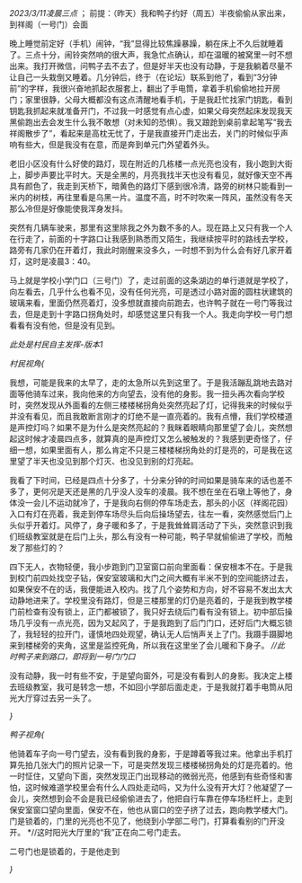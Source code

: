 *2023/3/11凌晨三点* ； 前提：（昨天）我和鸭子约好（周五）半夜偷偷从家出来，到祥阁（一号门）会面

晚上睡觉前定好（手机）闹钟，“我”显得比较焦躁暴躁，躺在床上不久后就睡着了。三点十分，闹铃突然响的很大声，我急忙点确认，却在温暖的被窝里一时不想出来。我打开微信，问鸭子去不去了，但是好半天也没有动静，于是我躺着尽量不让自己一头栽倒又睡着。几分钟后，终于（在论坛）联系到他了，看到“3分钟前”的字样，我很兴奋地抓起衣服套上，翻出了手电筒，拿着手机偷偷地拉开房门；家里很静，父母大概都没有这点清醒地看手机，于是我赶忙找家门钥匙，看到钥匙我抓起来就准备开门，不过我一时感觉有点心虚，如果父母突然起床发现我天黑偷跑出去会发生什么我不敢想（对未知的恐惧）。我又踉跄到桌前拿起笔写“我去祥阁散步了”，看起来是高枕无忧了，于是我直接开门走出去，关门的时候似乎声响有些大，但是我没有在意，而是奔到单元门外望着外头。

老旧小区没有什么好使的路灯，现在附近的几栋楼一点光亮也没有，我小跑到大街上，脚步声要比平时大。天是全黑的，月亮我找半天也没有看见，就好像天空不再具有颜色了，我走到天桥下，暗黄色的路灯下感到很冷清，路旁的树林只能看到一米内的树枝，再往里看是乌黑一片。温度不高，时不时吹来一阵风，虽然没有冬天那么冷但是好像能使我浑身发抖。

突然有几辆车驶来，那里有这里除我之外为数不多的人。现在路上又只有我一个人在行走了，前面的十字路口让我感到熟悉而又陌生，我继续按平时的路线去学校，路旁有几家仍在开着灯，我此时刚醒来没多久，一时想不到为什么会有好几家开着灯，这时是凌晨3：40。

马上就是学校小学门口（三号门）了，走过前面的这条湖边的单行道就是学校了，向左看去，几乎什么也看不见，没有任何光亮，可是透过小路对面的圆柱状建筑的玻璃来看，里面仍然亮着灯，没多想就直接向前跑去，也许鸭子就在一号门等我过去，但是走到十字路口拐角处时，却感觉这里只有我一个人。我走向学校一号门想看看有没有他，但是没有见到。

*此处是村民自主发挥-版本1*

*村民视角{*

我想，可能是我来的太早了，走的太急所以先到这里了。于是我活蹦乱跳地去路对面等他骑车过来，我向他来的方向望去，没有他的身影。我一扭头再次看向学校时，突然发现从外面看的左侧三楼楼梯拐角处突然亮起了灯，记得我来的时候似乎并没有看见，而且我敢断言刚才的灯绝不是一直亮着的。我有点懵，我们学校楼道是声控灯吗？如果不是为什么是突然亮起的？我眯着眼睛向那里望了会儿，突然想起这时候才凌晨四点多，就算真的是声控灯又怎么被触发的？我感到更奇怪了，仔细一想，如果里面有人，那么肯定不只是三楼楼梯拐角处的灯是亮的，可是我在这里望了半天也没见到那个灯灭、也没见到别的灯亮起。

我看了下时间，已经是四点十分多了，十分来分钟的时间如果是骑车来的话也差不多了，更何况是天还是黑的几乎没人没车的凌晨。我不想在坐在石墩上等他了，身体没一会儿不运动就冷了，于是我向右侧的停车场走去，那头的小区（祥阁花园）入口有灯在亮着，我走到停车场尽头后向后操场望去，往左一看，突然感觉后门上头似乎开着灯。风停了，身子暖和多了，于是我耸耸肩活动了下头，突然意识到我们班级教室就是在后门上头，那么有没有一种可能，鸭子早就偷偷进了学校，而触发了那些灯的？

四下无人，衣物轻便，我小步跑到门卫室窗口前向里面看：保安根本不在。于是我到校门前四处找空子钻，保安室玻璃和大门之间大概有半米不到的空间能挤过去，如果保安不在的话，我便能进入校内。找了几个姿势和方向，好不容易不发出太大动静地进来了。学校里没有路灯，但是三楼那里的灯仍是亮着的，于是我到教学楼门前检查有没有锁上，正门都被锁了，我只好去绕后门看有没有锁上。初中部后操场几乎没有一点光亮，因为又起风了，于是我跑到了后门门口，还好后门大概忘锁了，我轻轻的拉开门，谨慎地四处观望，确认无人后悄声关上了门。我蹑手蹑脚地来到楼梯旁的夹角，这里是监控死角，所以我在这里坐了会儿暖和下身子。 *//此时鸭子来到路口，即将到一号门门口*

没有动静，我一时有些不安，于是望向窗外，可是没有看到人的身影。我决定上楼去班级教室，我可是转念一想，不如回小学部后面走走，于是我就打着手电筒从阳光大厅穿过去另一头了。

*}*

*鸭子视角{*

他骑着车子向一号门望去，没有看到我的身影，于是蹲着等我过来。他拿出手机打算先拍几张大门的照片记录一下，可是突然发现三楼楼梯拐角处的灯是亮着的。他一时怔住，又望向下面，突然发现正门出现移动的微弱光亮，他感到有些奇怪和害怕，这时候难道学校里会有什么人四处走动吗，又为什么没有开大灯？他凝望了一会儿，突然想到会不会是我已经偷偷进去了，他把自行车靠在停车场栏杆上，走到保安室窗口望向里面，保安不在，他也从窗口的空子挤了过去，跑向教学楼大门。门是锁着的，门里的光亮也不见了，他绕到小学部二号门，打算看看别的门开没开。 *//这时阳光大厅里的“我”正在向二号门走去。

二号门也是锁着的，于是他走到

*}*